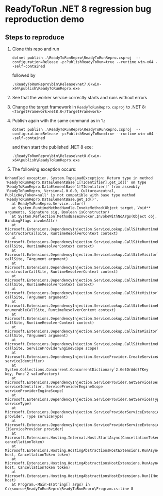 ﻿# ReadyToRun .NET 8 regression bug reproduction demo

## Steps to reproduce

1. Clone this repo and run 

   `dotnet publish .\ReadyToRunRepro\ReadyToRunRepro.csproj  --configuration=Release -p:PublishReadyToRun=true --runtime win-x64 --self-contained`
   
   followed by 

   `.\ReadyToRunRepro\bin\Release\net7.0\win-x64\publish\ReadyToRunRepro.exe`

2. See that the worker service correctly starts and runs without errors
3. Change the target framework in `ReadyToRunRepro.csproj` to .NET 8: `<TargetFramework>net8.0</TargetFramework>`
4. Publish again with the same command as in 1.: 

   `dotnet publish .\ReadyToRunRepro\ReadyToRunRepro.csproj  --configuration=Release -p:PublishReadyToRun=true --runtime win-x64 --self-contained`
   
   and then start the published .NET 8 exe:

   `.\ReadyToRunRepro\bin\Release\net8.0\win-x64\publish\ReadyToRunRepro.exe`
5. The following exception occurs:

```
Unhandled exception. System.TypeLoadException: Return type in method 'ReadyToRunRepro.DataElementBase`1[TIdentifier].get_Id()' on type 'ReadyToRunRepro.DataElementBase`1[TIdentifier]' from assembly 'ReadyToRunRepro, Version=1.0.0.0, Culture=neutral, PublicKeyToken=null' is not compatible with base type method 'ReadyToRunRepro.DataElementBase.get_Id()'.
   at ReadyToRunRepro.Service..ctor()
   at System.RuntimeMethodHandle.InvokeMethod(Object target, Void** arguments, Signature sig, Boolean isConstructor)
   at System.Reflection.MethodBaseInvoker.InvokeWithNoArgs(Object obj, BindingFlags invokeAttr)
   at Microsoft.Extensions.DependencyInjection.ServiceLookup.CallSiteRuntimeResolver.VisitConstructor(ConstructorCallSite constructorCallSite, RuntimeResolverContext context)
   at Microsoft.Extensions.DependencyInjection.ServiceLookup.CallSiteRuntimeResolver.VisitRootCache(ServiceCallSite callSite, RuntimeResolverContext context)
   at Microsoft.Extensions.DependencyInjection.ServiceLookup.CallSiteVisitor`2.VisitCallSite(ServiceCallSite callSite, TArgument argument)
   at Microsoft.Extensions.DependencyInjection.ServiceLookup.CallSiteRuntimeResolver.VisitConstructor(ConstructorCallSite constructorCallSite, RuntimeResolverContext context)
   at Microsoft.Extensions.DependencyInjection.ServiceLookup.CallSiteRuntimeResolver.VisitRootCache(ServiceCallSite callSite, RuntimeResolverContext context)
   at Microsoft.Extensions.DependencyInjection.ServiceLookup.CallSiteVisitor`2.VisitCallSite(ServiceCallSite callSite, TArgument argument)
   at Microsoft.Extensions.DependencyInjection.ServiceLookup.CallSiteRuntimeResolver.VisitIEnumerable(IEnumerableCallSite enumerableCallSite, RuntimeResolverContext context)
   at Microsoft.Extensions.DependencyInjection.ServiceLookup.CallSiteRuntimeResolver.VisitRootCache(ServiceCallSite callSite, RuntimeResolverContext context)
   at Microsoft.Extensions.DependencyInjection.ServiceLookup.CallSiteVisitor`2.VisitCallSite(ServiceCallSite callSite, TArgument argument)
   at Microsoft.Extensions.DependencyInjection.ServiceLookup.CallSiteRuntimeResolver.Resolve(ServiceCallSite callSite, ServiceProviderEngineScope scope)
   at Microsoft.Extensions.DependencyInjection.ServiceProvider.CreateServiceAccessor(ServiceIdentifier serviceIdentifier)
   at System.Collections.Concurrent.ConcurrentDictionary`2.GetOrAdd(TKey key, Func`2 valueFactory)
   at Microsoft.Extensions.DependencyInjection.ServiceProvider.GetService(ServiceIdentifier serviceIdentifier, ServiceProviderEngineScope serviceProviderEngineScope)
   at Microsoft.Extensions.DependencyInjection.ServiceProvider.GetService(Type serviceType)
   at Microsoft.Extensions.DependencyInjection.ServiceProviderServiceExtensions.GetRequiredService(IServiceProvider provider, Type serviceType)
   at Microsoft.Extensions.DependencyInjection.ServiceProviderServiceExtensions.GetRequiredService[T](IServiceProvider provider)
   at Microsoft.Extensions.Hosting.Internal.Host.StartAsync(CancellationToken cancellationToken)
   at Microsoft.Extensions.Hosting.HostingAbstractionsHostExtensions.RunAsync(IHost host, CancellationToken token)
   at Microsoft.Extensions.Hosting.HostingAbstractionsHostExtensions.RunAsync(IHost host, CancellationToken token)
   at Microsoft.Extensions.Hosting.HostingAbstractionsHostExtensions.Run(IHost host)
   at Program.<Main>$(String[] args) in C:\source\ReadyToRunRepro\ReadyToRunRepro\Program.cs:line 8
```

